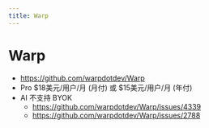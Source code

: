 ```yaml
---
title: Warp
---
```

# Warp

- https://github.com/warpdotdev/Warp
- Pro $18美元/用户/月 (月付) 或 $15美元/用户/月 (年付)
- AI 不支持 BYOK
  - https://github.com/warpdotdev/Warp/issues/4339
  - https://github.com/warpdotdev/Warp/issues/2788
